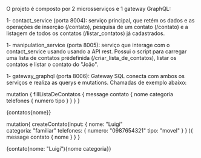 O projeto é composto por 2 microsserviços e 1 gateway GraphQL:

1- contact_service (porta 8004): serviço principal, que retém os dados e as operações de inserção (/contato), pesquisa de um contato (/contato) e a listagem de todos os contatos (/listar_contatos) já cadastrados.

1- manipulation_service (porta 8005): serviço que interage com o contact_service usando usando a API rest. Possui o script para carregar uma lista de contatos prédefinida (/criar_lista_de_contatos), listar os contatos e listar o contato do "João".

1- gateway_graphql (porta 8006): Gateway SQL conecta com ambos os serviços e realiza as querys e mutations. Chamadas de exemplo abaixo:

mutation {
  fillListaDeContatos {
    message
    contato {
      nome
      categoria
      telefones {
        numero
        tipo
      }
    }
  }
}

{contatos{nome}}

mutation{
  createContato(input: 
    {
      nome: "Luigi"  
      categoria: "familiar"
      telefones: {
        numero: "0987654321"
        tipo: "movel"
      }
    }
  ){
    message
    contato {
      nome
    }
  }
}

{contato(nome: "Luigi"){nome categoria}}
